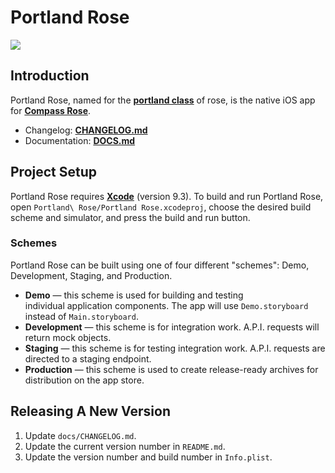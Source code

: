 # Portland Rose

![](https://img.shields.io/badge/version-0.1.0-green.svg)

## Introduction

Portland Rose, named for the **[portland class](
https://en.wikipedia.org/wiki/Garden_roses#Portland)** of rose, is the 
native iOS app for **[Compass Rose](
https://github.com/nggonzalez/Compass-Rose)**.

* Changelog: **[CHANGELOG.md](/docs/CHANGELOG.md)**
* Documentation: **[DOCS.md](/docs/DOCS.md)**

## Project Setup

Portland Rose requires **[Xcode][1]** (version 9.3). To build and 
run Portland Rose, open `Portland\ Rose/Portland Rose.xcodeproj`,
choose the desired build scheme and simulator, and press the 
build and run button.

### Schemes

Portland Rose can be built using one of four different "schemes": 
Demo, Development, Staging, and Production. 

* **Demo** — this scheme is used for building and testing  
  individual application components.  The app will use
  `Demo.storyboard` instead of `Main.storyboard`.
* **Development** — this scheme is for integration work. A.P.I. 
  requests will return mock objects.
* **Staging** — this scheme is for testing integration work.  A.P.I.
  requests are directed to a staging endpoint.
* **Production** — this scheme is used to create release-ready 
  archives for distribution on the app store. 

## Releasing A New Version

1. Update `docs/CHANGELOG.md`.
2. Update the current version number in `README.md`.
3. Update the version number and build number in `Info.plist`.

[1]: https://developer.apple.com/xcode/

<!--
 vim:tw=72:bk
-->
